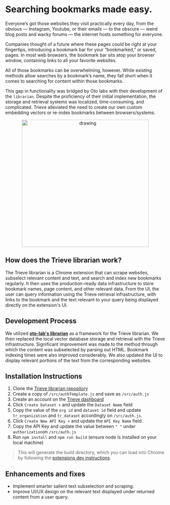 # Searching bookmarks made easy. 

Everyone’s got those websites they visit practically every day, from the obvious — Instagram, Youtube, or their emails — to the obscure — weird blog posts and wacky forums — the internet hosts something for everyone. 

Companies thought of a future where these pages could be right at your fingertips, introducing a bookmark bar for your “bookmarked,” or saved, pages. In most web browsers, the bookmark bar sits atop your browser window, containing links to all your favorite websites.

All of those bookmarks can be overwhelming, however. While existing methods allow searches by a bookmark’s name, they fall short when it comes to searching for content within those bookmarks.

This gap in functionality was bridged by Oto labs with their development of the `librarian`. Despite the proficiency of their initial implementation, the storage and retrieval systems was localized, time-consuming, and complicated. Trieve alleviated the need to create our own custom embedding vectors or re-index bookmarks between browsers/systems. 

<center>
    <img src="https://hackmd.io/_uploads/rk0Jip2aT.png" alt="drawing" width="400"/>
</center>


## How does the Trieve librarian work?
The Trieve librarian is a Chrome extension that can scrape websites, subselect relevant content and text, and search and index new bookmarks regularly. It then uses the production-ready data infrastructure to store bookmark names, page content, and other relevant data. From the UI, the user can query information using the Trieve retrieval infrastructure, with links to the bookmark and the text relevant to your query being displayed directly on the extension's UI.

## Development Process
We utilized [**oto-lab's librarian**](https://github.com/oto-labs/librarian) as a framework for the Trieve librarian. We then replaced the local vector database storage and retrieval with the Trieve infrastructure. Significant improvement was made to the method through which the content was subselected by parsing out HTML. Bookmark indexing times were also improved considerably. We also updated the UI to display relevant portions of the text from the corresponding websites.  

## Installation Instructions
1. Clone the [Trieve librarian repository](https://github.com/vid277/trieve-librarian)
2. Create a copy of `/src/authTemplate.js` and save as `/src/auth.js`
3. Create an account on the [Trieve dashboard](https://dashboard.trieve.ai/dashboard/overview)
4. Click `Create Dataset +` and update the `Dataset Name` field
5. Copy the value of the `org id` and `dataset id` field and update `tr_organization` and `tr_dataset` accordingly on `/src/auth.js`.
7. Click `Create New API Key +` and update the `API Key Name` field.
8. Copy the API Key and update the value between `" "` under `authorization`on `/src/auth.js`
9. Run `npm install` and `npm run build` (ensure node is installed on your local machine)
> This will generate the build directory, which you can load into Chrome by following the [extensions dev instructions](https://developer.chrome.com/docs/extensions/get-started/tutorial/hello-world#load-unpacked).

## Enhancements and fixes
- Implement smarter salient text subselection and scraping.
- Improve UI/UX design on the relevant text displayed under returned content from a user query.





